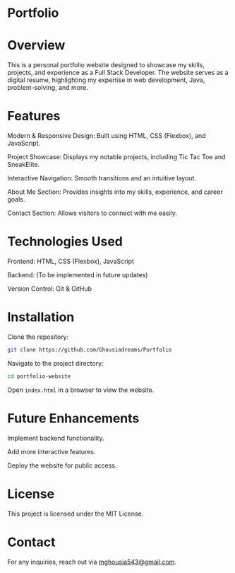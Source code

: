 # Portfolio

# Overview

This is a personal portfolio website designed to showcase my skills, projects, and experience as a Full Stack Developer. The website serves as a digital resume, highlighting my expertise in web development, Java, problem-solving, and more.

# Features

Modern & Responsive Design: Built using HTML, CSS (Flexbox), and JavaScript.

Project Showcase: Displays my notable projects, including Tic Tac Toe and SneakElite.

Interactive Navigation: Smooth transitions and an intuitive layout.

About Me Section: Provides insights into my skills, experience, and career goals.

Contact Section: Allows visitors to connect with me easily.

# Technologies Used

Frontend: HTML, CSS (Flexbox), JavaScript

Backend: (To be implemented in future updates)

Version Control: Git & GitHub

# Installation

Clone the repository:
 ```sh
git clone https://github.com/Ghousiadreams/Portfolio
 ```
Navigate to the project directory:
 ```sh
cd portfolio-website
 ```
Open `index.html` in a browser to view the website.

# Future Enhancements

Implement backend functionality.

Add more interactive features.

Deploy the website for public access.

# License

This project is licensed under the MIT License.

# Contact

For any inquiries, reach out via mghousia543@gmail.com.
